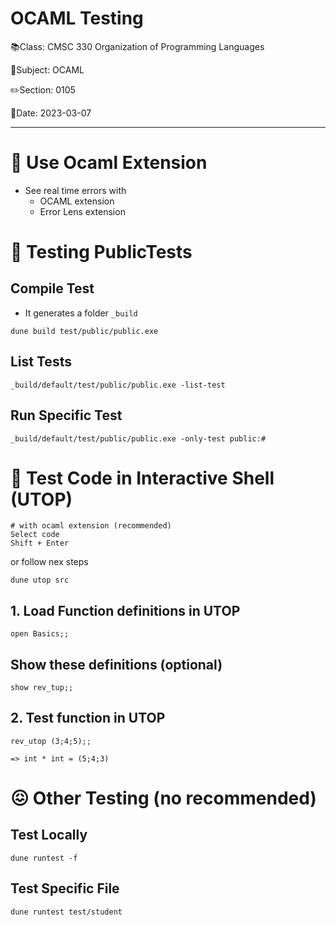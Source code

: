 # OCAML Testing

📚Class: CMSC 330 Organization of Programming Languages 

📓Subject: OCAML 

✏️Section: 0105 

📅Date: 2023-03-07


---

# 🐫 Use Ocaml Extension
- See real time errors with
	- OCAML extension
	- Error Lens extension

# 📝 Testing PublicTests
## Compile Test
- It generates a folder `_build`
```shell
dune build test/public/public.exe
```

## List Tests
```shell
_build/default/test/public/public.exe -list-test
```

## Run Specific Test
```shell
_build/default/test/public/public.exe -only-test public:#
```



# 📝 Test Code in Interactive Shell (UTOP)
```
# with ocaml extension (recommended)
Select code
Shift + Enter
```
or follow nex steps
```shell
dune utop src
```

## 1. Load Function definitions in UTOP
```utop
open Basics;;
```

## Show these definitions (optional)
```utop
show rev_tup;;
```

## 2. Test function in UTOP
```utop
rev_utop (3;4;5);;

=> int * int = (5;4;3)
```


# 😖 Other Testing (no recommended)
## Test Locally
```shell
dune runtest -f
```

## Test Specific File
```
dune runtest test/student
```
